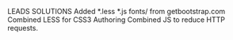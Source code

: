 LEADS SOLUTIONS 
Added *.less *.js fonts/ from getbootstrap.com
Combined LESS  for CSS3 Authoring
Combined JS to reduce HTTP requests.

